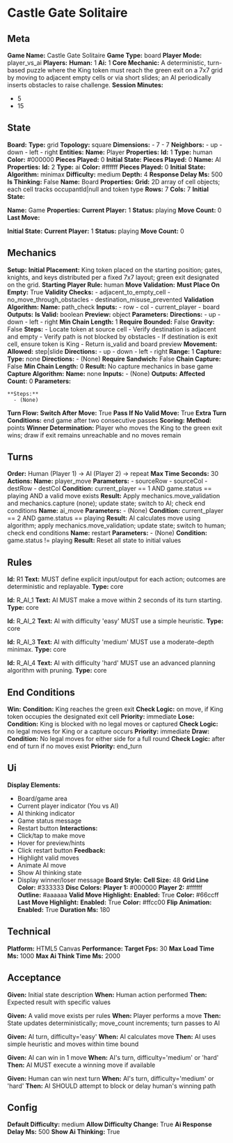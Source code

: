 # Castle Gate Solitaire

## Meta

**Game Name:** Castle Gate Solitaire
**Game Type:** board
**Player Mode:** player_vs_ai
**Players:**
  **Human:** 1
  **Ai:** 1
**Core Mechanic:** A deterministic, turn-based puzzle where the King token must reach the green exit on a 7x7 grid by moving to adjacent empty cells or via short slides; an AI periodically inserts obstacles to raise challenge.
**Session Minutes:**
  - 5
  - 15

## State

**Board:**
  **Type:** grid
  **Topology:** square
  **Dimensions:**
    - 7
    - 7
  **Neighbors:**
    - up
    - down
    - left
    - right
**Entities:**
  **Name:** Player
  **Properties:**
    **Id:** 1
    **Type:** human
    **Color:** #000000
    **Pieces Played:** 0
  **Initial State:**
    **Pieces Played:** 0
  **Name:** AI
  **Properties:**
    **Id:** 2
    **Type:** ai
    **Color:** #ffffff
    **Pieces Played:** 0
  **Initial State:**
    **Algorithm:** minimax
    **Difficulty:** medium
    **Depth:** 4
    **Response Delay Ms:** 500
    **Is Thinking:** False
  **Name:** Board
  **Properties:**
    **Grid:** 2D array of cell objects; each cell tracks occupantId|null and token type
    **Rows:** 7
    **Cols:** 7
  **Initial State:**

  **Name:** Game
  **Properties:**
    **Current Player:** 1
    **Status:** playing
    **Move Count:** 0
    **Last Move:**

  **Initial State:**
    **Current Player:** 1
    **Status:** playing
    **Move Count:** 0

## Mechanics

**Setup:**
  **Initial Placement:** King token placed on the starting position; gates, knights, and keys distributed per a fixed 7x7 layout; green exit designated on the grid.
  **Starting Player Rule:** human
**Move Validation:**
  **Must Place On Empty:** True
  **Validity Checks:**
    - adjacent_to_empty_cell
    - no_move_through_obstacles
    - destination_misuse_prevented
  **Validation Algorithm:**
    **Name:** path_check
    **Inputs:**
      - row
      - col
      - current_player
      - board
    **Outputs:**
      **Is Valid:** boolean
      **Preview:** object
    **Parameters:**
      **Directions:**
        - up
        - down
        - left
        - right
      **Min Chain Length:** 1
      **Require Bounded:** False
      **Gravity:** False
    **Steps:**
      - Locate token at source cell
      - Verify destination is adjacent and empty
      - Verify path is not blocked by obstacles
      - If destination is exit cell, ensure token is King
      - Return is_valid and board preview
**Movement:**
  **Allowed:** step|slide
  **Directions:**
    - up
    - down
    - left
    - right
  **Range:** 1
**Capture:**
  **Type:** none
  **Directions:**
    - (None)
  **Require Sandwich:** False
  **Chain Capture:** False
  **Min Chain Length:** 0
  **Result:** No capture mechanics in base game
  **Capture Algorithm:**
    **Name:** none
    **Inputs:**
      - (None)
    **Outputs:**
      **Affected Count:** 0
    **Parameters:**

    **Steps:**
      - (None)
**Turn Flow:**
  **Switch After Move:** True
  **Pass If No Valid Move:** True
  **Extra Turn Conditions:** end game after two consecutive passes
**Scoring:**
  **Method:** points
  **Winner Determination:** Player who moves the King to the green exit wins; draw if exit remains unreachable and no moves remain

## Turns

**Order:** Human (Player 1) → AI (Player 2) → repeat
**Max Time Seconds:** 30
**Actions:**
  **Name:** player_move
  **Parameters:**
    - sourceRow
    - sourceCol
    - destRow
    - destCol
  **Condition:** current_player == 1 AND game.status == playing AND a valid move exists
  **Result:** Apply mechanics.move_validation and mechanics.capture (none); update state; switch to AI; check end conditions
  **Name:** ai_move
  **Parameters:**
    - (None)
  **Condition:** current_player == 2 AND game.status == playing
  **Result:** AI calculates move using algorithm; apply mechanics.move_validation; update state; switch to human; check end conditions
  **Name:** restart
  **Parameters:**
    - (None)
  **Condition:** game.status != playing
  **Result:** Reset all state to initial values

## Rules


**Id:** R1
**Text:** MUST define explicit input/output for each action; outcomes are deterministic and replayable.
**Type:** core


**Id:** R_AI_1
**Text:** AI MUST make a move within 2 seconds of its turn starting.
**Type:** core


**Id:** R_AI_2
**Text:** AI with difficulty 'easy' MUST use a simple heuristic.
**Type:** core


**Id:** R_AI_3
**Text:** AI with difficulty 'medium' MUST use a moderate-depth minimax.
**Type:** core


**Id:** R_AI_4
**Text:** AI with difficulty 'hard' MUST use an advanced planning algorithm with pruning.
**Type:** core


## End Conditions

**Win:**
  **Condition:** King reaches the green exit
  **Check Logic:** on move, if King token occupies the designated exit cell
  **Priority:** immediate
**Lose:**
  **Condition:** King is blocked with no legal moves or captured
  **Check Logic:** no legal moves for King or a capture occurs
  **Priority:** immediate
**Draw:**
  **Condition:** No legal moves for either side for a full round
  **Check Logic:** after end of turn if no moves exist
  **Priority:** end_turn

## Ui

**Display Elements:**
  - Board/game area
  - Current player indicator (You vs AI)
  - AI thinking indicator
  - Game status message
  - Restart button
**Interactions:**
  - Click/tap to make move
  - Hover for preview/hints
  - Click restart button
**Feedback:**
  - Highlight valid moves
  - Animate AI move
  - Show AI thinking state
  - Display winner/loser message
**Board Style:**
  **Cell Size:** 48
  **Grid Line Color:** #333333
  **Disc Colors:**
    **Player 1:** #000000
    **Player 2:** #ffffff
    **Outline:** #aaaaaa
  **Valid Move Highlight:**
    **Enabled:** True
    **Color:** #66ccff
  **Last Move Highlight:**
    **Enabled:** True
    **Color:** #ffcc00
  **Flip Animation:**
    **Enabled:** True
    **Duration Ms:** 180

## Technical

**Platform:** HTML5 Canvas
**Performance:**
  **Target Fps:** 30
  **Max Load Time Ms:** 1000
  **Max Ai Think Time Ms:** 2000

## Acceptance


**Given:** Initial state description
**When:** Human action performed
**Then:** Expected result with specific values


**Given:** A valid move exists per rules
**When:** Player performs a move
**Then:** State updates deterministically; move_count increments; turn passes to AI


**Given:** AI turn, difficulty='easy'
**When:** AI calculates move
**Then:** AI uses simple heuristic and moves within time bound


**Given:** AI can win in 1 move
**When:** AI's turn, difficulty='medium' or 'hard'
**Then:** AI MUST execute a winning move if available


**Given:** Human can win next turn
**When:** AI's turn, difficulty='medium' or 'hard'
**Then:** AI SHOULD attempt to block or delay human's winning path


## Config

**Default Difficulty:** medium
**Allow Difficulty Change:** True
**Ai Response Delay Ms:** 500
**Show Ai Thinking:** True